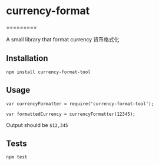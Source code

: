 # currency-format
=========

A small library that format currency 
货币格式化

## Installation

  `npm install currency-format-tool`

## Usage

    var currencyFormatter = require('currency-format-tool');

    var formattedCurrency = currencyFormatter(12345);
  
  
  Output should be `$12,345`


## Tests

  `npm test`
